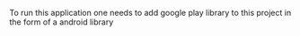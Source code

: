 To run this application one needs to add google play library to this project in the form of a android library
